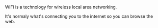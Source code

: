 WiFi is a technology for wireless local area networking.

It's normaly what's connecting you to the internet so you can browse the web.
